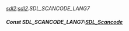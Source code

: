 _[sdl2](../../modules/sdl2/sdl2-module.md):[sdl2](../../modules/sdl2/sdl2-module.md).SDL\_SCANCODE\_LANG7_
##### Const SDL\_SCANCODE\_LANG7:[SDL_Scancode](../../modules/sdl2/sdl2-sdl_scancode.md)
